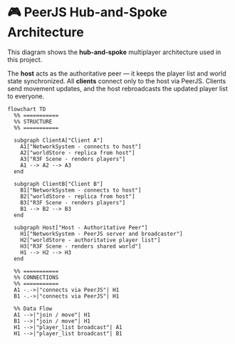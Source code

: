 ﻿# 🎮 PeerJS Hub-and-Spoke Architecture

This diagram shows the **hub-and-spoke** multiplayer architecture used in this project.

The **host** acts as the authoritative peer — it keeps the player list and world state synchronized.
All **clients** connect only to the host via PeerJS. Clients send movement updates, and the host rebroadcasts the updated player list to everyone.

```mermaid
flowchart TD
  %% ===========
  %% STRUCTURE
  %% ===========

  subgraph ClientA["Client A"]
    A1["NetworkSystem - connects to host"]
    A2["worldStore - replica from host"]
    A3["R3F Scene - renders players"]
    A1 --> A2 --> A3
  end

  subgraph ClientB["Client B"]
    B1["NetworkSystem - connects to host"]
    B2["worldStore - replica from host"]
    B3["R3F Scene - renders players"]
    B1 --> B2 --> B3
  end

  subgraph Host["Host - Authoritative Peer"]
    H1["NetworkSystem - PeerJS server and broadcaster"]
    H2["worldStore - authoritative player list"]
    H3["R3F Scene - renders shared world"]
    H1 --> H2 --> H3
  end

  %% ===========
  %% CONNECTIONS
  %% ===========
  A1 -.->|"connects via PeerJS"| H1
  B1 -.->|"connects via PeerJS"| H1

  %% Data Flow
  A1 -->|"join / move"| H1
  B1 -->|"join / move"| H1
  H1 -->|"player_list broadcast"| A1
  H1 -->|"player_list broadcast"| B1
